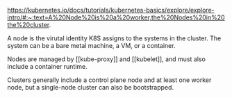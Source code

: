 https://kubernetes.io/docs/tutorials/kubernetes-basics/explore/explore-intro/#:~:text=A%20Node%20is%20a%20worker,the%20Nodes%20in%20the%20cluster.

A node is the virutal identity K8S assigns to the systems in the cluster.  The system can be a bare metal machine, a VM, or a container.  

Nodes are managed by [[kube-proxy]] and [[kubelet]], and must also include a container runtime.

Clusters generally include a control plane node and at least one worker node, but a single-node cluster can also be bootstrapped.